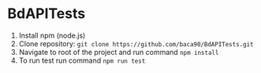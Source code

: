 # BdAPITests

1. Install npm (node.js)
2. Clone repository: `git clone https://github.com/baca90/BdAPITests.git`
3. Navigate to root of the project and run command `npm install`
4. To run test run command `npm run test`
